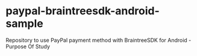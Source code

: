 # paypal-braintreesdk-android-sample
Repository to use PayPal payment method with BraintreeSDK for Android - Purpose Of Study
